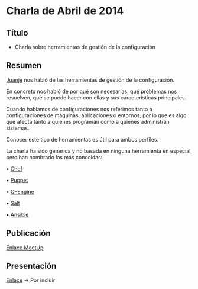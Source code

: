 # Charla de Abril de 2014

## Título

* Charla sobre herramientas de gestión de la configuración 

## Resumen


[Juanje](http://twitter.com/@juanjeojeda) nos habló de las herramientas de gestión de la configuración.

En concreto nos habló de por qué son necesarias, qué problemas nos resuelven, qué se puede hacer con ellas y sus características principales.

Cuando hablamos de configuraciones nos referimos tanto a configuraciones de máquinas, aplicaciones o entornos, por lo que es algo que afecta tanto a quienes programan como a quienes administran sistemas.

Conocer este tipo de herramientas es útil para ambos perfiles.

La charla ha sido genérica y no basada en ninguna herramienta en especial, pero han nombrado las más conocidas:

• [Chef](http://www.getchef.com/chef/)

• [Puppet](http://puppetlabs.com/)

• [CFEngine](http://cfengine.com/)

• [Salt](http://www.saltstack.com/community/)

• [Ansible](http://www.ansible.com/home)


## Publicación

[Enlace MeetUp](http://www.meetup.com/Las-Palmas-DevOps/events/168424232/)

## Presentación

[Enlace](#) -> Por incluir
